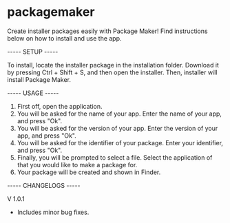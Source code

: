 # packagemaker
Create installer packages easily with Package Maker! Find instructions below on how to install and use the app.

----- SETUP -----

To install, locate the installer package in the installation folder. Download it by pressing Ctrl + Shift + S, and then open the installer. Then, installer will install Package Maker.

----- USAGE -----

1. First off, open the application.
2. You will be asked for the name of your app. Enter the name of your app, and press "Ok".
3. You will be asked for the version of your app. Enter the version of your app, and press "Ok".
4. You will be asked for the identifier of your package. Enter your identifier, and press "Ok".
5. Finally, you will be prompted to select a file. Select the application of that you would like to make a package for.
6. Your package will be created and shown in Finder.

----- CHANGELOGS -----

V 1.0.1
- Includes minor bug fixes.
